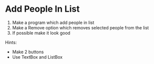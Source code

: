 # Add People In List

1. Make a program which add people in list
2. Make a Remove option which removes selected people from the list
3. If possible make it look good

Hints:
- Make 2 buttons
- Use TextBox and ListBox
